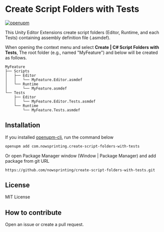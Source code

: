 # Create Script Folders with Tests

[![openupm](https://img.shields.io/npm/v/com.nowsprinting.create-script-folders-with-tests?label=openupm&registry_uri=https://package.openupm.com)](https://openupm.com/packages/com.nowsprinting.create-script-folders-with-tests/)

This Unity Editor Extensions create script folders (Editor, Runtime, and each Tests) containing assembly definition file (.asmdef).

When opening the context menu and select **Create | C# Script Folders with Tests**,
The root folder (e.g., named "MyFeature") and below will be created as follows.

```
MyFeature
├── Scripts
│   ├── Editor
│   │   └── MyFeature.Editor.asmdef
│   └── Runtime
│       └── MyFeature.asmdef
└── Tests
    ├── Editor
    │   └── MyFeature.Editor.Tests.asmdef
    └── Runtime
        └── MyFeature.Tests.asmdef
```


## Installation

If you installed [openupm-cli](https://github.com/openupm/openupm-cli), run the command below

```bash
openupm add com.nowsprinting.create-script-folders-with-tests
```

Or open Package Manager window (Window | Package Manager) and add package from git URL

```
https://github.com/nowsprinting/create-script-folders-with-tests.git
```


## License

MIT License


## How to contribute

Open an issue or create a pull request.

